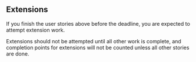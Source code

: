 ## Extensions
If you finish the user stories above before the deadline, you are expected to attempt extension work.

Extensions should not be attempted until all other work is complete, and completion points for extensions will not be counted unless all other stories are done.
